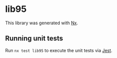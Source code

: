 # lib95

This library was generated with [Nx](https://nx.dev).


## Running unit tests

Run `nx test lib95` to execute the unit tests via [Jest](https://jestjs.io).


